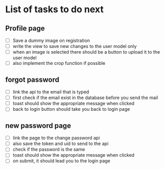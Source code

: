 # List of tasks to do next

## Profile page

- [ ] Save a dummy image on registration
- [ ] write the view to save new changes to the user model only
- [ ] when an image is selected there should be a button to upload it to the user model
- [ ] also implement the crop function if possible

## forgot password

- [ ] link the api to the email that is typed
- [ ] first check if the email exist in the database before you send the mail
- [ ] toast should show the appropriate message when clicked
- [ ] back to login button should take you back to login page

## new password page

- [ ] link the page to the change password api
- [ ] also save the token and uid to send to the api
- [ ] check if the password is the same
- [ ] toast should show the appropriate message when clicked
- [ ] on submit, it should lead you to the login page
